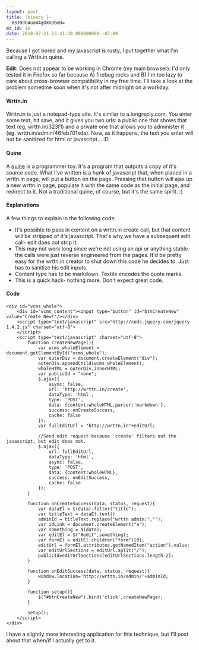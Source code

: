 ```yaml
---
layout: post
title: !binary |-
  V3J0dG4uaW4gUXVpbmU=
mt_id: 16
date: 2010-07-21 23:41:39.000000000 -07:00
---
```

Because I got bored and my javascript is rusty, I put together what I'm calling a Wrttn.in quine.

**Edit:** Does not appear to be working in Chrome (my main browser).  I'd only tested it in Firefox so far because A) firebug rocks and B) I'm too lazy to care about cross-browser compatibility in my free time.  I'll take a look at the problem sometime soon when it's not after midnight on a workday.

#### Wrttn.in
Wrttn.in is just a notepad-type site.  It's similar to a.longreply.com.  You enter some text, hit save, and it gives you two urls: a public one that shows that text (eg, wrttn.in/323f1) and a private one that allows you to administer it (eg. wrttn.in/admin/46feb701xda).  Now, as it happens, the text you enter will not be sanitized for html or javascript... :D

#### Quine
A [quine](http://en.wikipedia.org/wiki/Quine_(computing)) is a programmer toy.  It's a program that outputs a copy of it's source code.  What I've written is a hunk of javascript that, when placed in a wrttn.in page, will put a button on the page.  Pressing that button will ajax up a new wrttn.in page, populate it with the same code as the initial page, and redirect to it.  Not a traditional quine, of course, but it's the same spirit.  :)

#### Explanations
A few things to explain in the following code:

 *  It's possible to pass in content on a wrttn.in create call, but that content will be stripped of it's javascript.  That's why we have a subsequent edit call- edit does not strip it.
 *  This may not work long since we're not using an api or anything stable- the calls were just reverse engineered from the pages.  It'd be pretty easy for the wrttn.in creator to shut down this code he decides to.  Just has to sanitize his edit inputs.
 *  Content type has to be markdown.  Textile encodes the quote marks.
 *  This is a quick hack- nothing more.  Don't expect great code.

#### Code
	<div id="vcms_whole">
		<div id="vcms_content"><input type="button" id="btnCreateNew" value="Create New!"/></div>
		<script type="text/javascript" src="http://code.jquery.com/jquery-1.4.2.js" charset="utf-8">
		</script>
		<script type="text/javascript" charset="utf-8">
			function createNewPage(){
				var wcms_wholeElement = document.getElementById("vcms_whole");
				var outerDiv = document.createElement("div");
				outerDiv.appendChild(wcms_wholeElement);
				wholeHTML = outerDiv.innerHTML;
				var publicId = "none";
				$.ajax({
					async: false,
					url: 'http://wrttn.in/create',
					dataType: 'html',
					type: 'POST',
					data: {content:wholeHTML,parser:'markdown'},
					success: onCreateSuccess,
					cache: false
				});
				var fullEditUrl = "http://wrttn.in"+editUrl;
			
				//Send edit request because 'create' filters out the javascript, but edit does not.
				$.ajax({
					url: fullEditUrl,
					dataType: 'html',
					async: false,
					type: 'POST',
					data: {content:wholeHTML},
					success: onEditSuccess,
					cache: false
				});
			}
		
			function onCreateSuccess(data, status, request){
				var dataEl = $(data).filter("title");
				var titleText = dataEl.text()
				adminId = titleText.replace("wrttn admin:","");
				var idLink = document.createElement("a");
				var something = $(data);
				var editEl = $("#edit",something);
				var formEl = editEl.children("form")[0];
				editUrl = formEl.attributes.getNamedItem("action").value;
				var editUrlSections = editUrl.split("/");
				publicId=editUrlSections[editUrlSections.length-2];
			}
		
			function onEditSuccess(data, status, request){
				window.location='http://wrttn.in/admin/'+adminId;
			}
		
			function setup(){
				$("#btnCreateNew").bind('click',createNewPage);
			}
		
			setup();
		</script>
	</div>

I have a slightly more interesting application for this technique, but I'll post about that when/if I actually get to it. 
